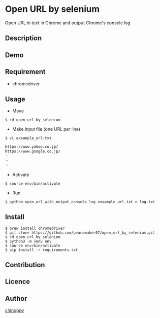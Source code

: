 Open URL by selenium
====

Open URL in text in Chrome and output Chrome's console log

## Description

## Demo

## Requirement

* chromedriver

## Usage

* Move

```
$ cd open_url_by_selenium
```

* Make input file (one URL per line)

```
$ vi exsample_url.txt
```
```exsample_url.txt
https://www.yahoo.co.jp/
https://www.google.co.jp/
・
・
・
```

* Activate

```
$ source env/bin/activate

```

* Run

```
$ python open_url_with_output_console_log exsample_url.txt > log.txt
```

## Install

```
$ brew install chromedriver
$ git clone https://github.com/peacemaker07/open_url_by_selenium.git
$ cd open_url_by_selenium
$ python3 -m venv env
$ source env/bin/activate
$ pip install -r requirements.txt
```

## Contribution

## Licence

## Author

[chinoppy](https://github.com/peacemaker07/)
